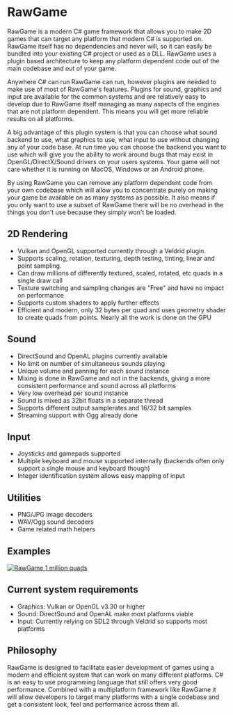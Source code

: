 # RawGame
RawGame is a modern C# game framework that allows you to make 2D games that can target any platform that modern C# is supported on. RawGame itself has no dependencies and never will, so it can easily be bundled into your existing C# project or used as a DLL. RawGame uses a plugin based architecture to keep any platform dependent code out of the main codebase and out of your game.

Anywhere C# can run RawGame can run, however plugins are needed to make use of most of RawGame's features. Plugins for sound, graphics and input are available for the common systems and are relatively easy to develop due to RawGame itself managing as many aspects of the engines that are not platform dependent. This means you will get more reliable results on all platforms.

A big advantage of this plugin system is that you can choose what sound backend to use, what graphics to use, what input to use without changing any of your code base. At run time you can choose the backend you want to use which will give you the ability to work around bugs that may exist in OpenGL/DirectX/Sound drivers on your users systems. Your game will not care whether it is running on MacOS, Windows or an Android phone.

By using RawGame you can remove any platform dependent code from your own codebase which will allow you to concentrate purely on making your game be available on as many systems as possible. It also means if you only want to use a subset of RawGame there will be no overhead in the things you don't use because they simply won't be loaded.

## 2D Rendering
- Vulkan and OpenGL supported currently through a Veldrid plugin.
- Supports scaling, rotation, texturing, depth testing, tinting, linear and point sampling.
- Can draw millions of differently textured, scaled, rotated, etc quads in a single draw call
- Texture switching and sampling changes are "Free" and have no impact on performance
- Supports custom shaders to apply further effects
- Efficient and modern, only 32 bytes per quad and uses geometry shader to create quads from points. Nearly all the work is done on the GPU

## Sound
- DirectSound and OpenAL plugins currently available
- No limit on number of simultaneous sounds playing
- Unique volume and panning for each sound instance
- Mixing is done in RawGame and not in the backends, giving a more consistent performance and sound across all platforms
- Very low overhead per sound instance
- Sound is mixed as 32bit floats in a separate thread
- Supports different output samplerates and 16/32 bit samples
- Streaming support with Ogg already done

## Input
- Joysticks and gamepads supported
- Multiple keyboard and mouse supported internally (backends often only support a single mouse and keyboard though)
- Integer identification system allows easy mapping of input

## Utilities
- PNG/JPG image decoders
- WAV/Ogg sound decoders
- Game related math helpers

## Examples
[![RawGame 1 million quads](http://img.youtube.com/vi/0ewft5baBkY/0.jpg)](https://www.youtube.com/watch?v=0ewft5baBkY "1 million quads")

## Current system requirements
- Graphics: Vulkan or OpenGL v3.30 or higher
- Sound: DirectSound and OpenAL make most platforms viable
- Input: Currently relying on SDL2 through Veldrid so supports most platforms


## Philosophy
RawGame is designed to facilitate easier development of games using a modern and efficient system that can work on many different platforms. C# is an easy to use programming language that still offers very good performance. Combined with a multiplatform framework like RawGame it will allow developers to target many platforms with a single codebase and get a consistent look, feel and performance across them all.
